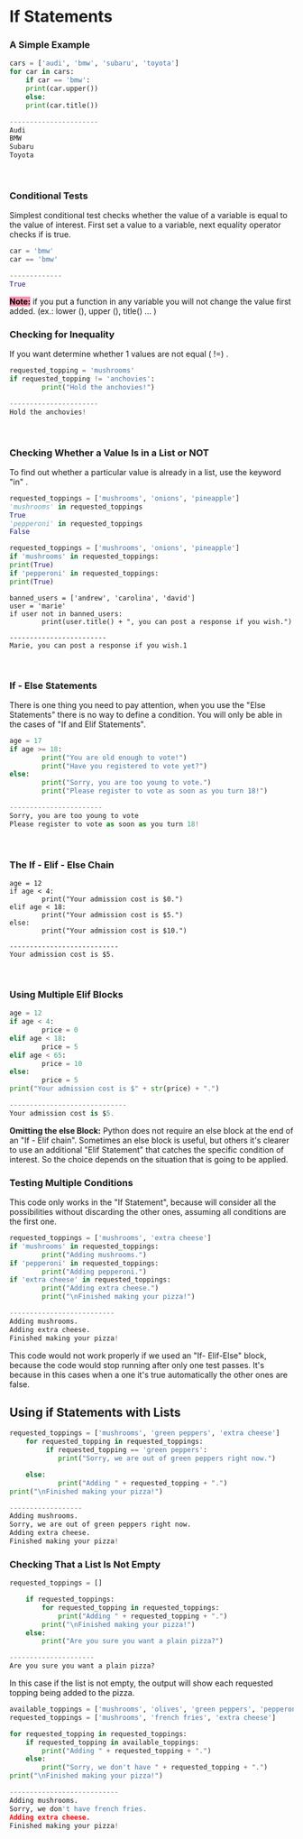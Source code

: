 #  If Statements

### A Simple Example

```py
cars = ['audi', 'bmw', 'subaru', 'toyota']
for car in cars:
	if car == 'bmw':
	print(car.upper())
	else:
	print(car.title())

----------------------
Audi
BMW
Subaru
Toyota
```
<br>

### Conditional Tests

Simplest conditional test checks whether the value of a variable is equal to the value of interest. First set a value to a variable, next equality operator checks if is true.

```py
car = 'bmw'
car == 'bmw'

-------------
True
```

<mark style="background: #FF5582A6;">**Note:**</mark> if you put a function in any variable you will not change the value first added. (ex.: lower (), upper (), title() ... )
<br>

### Checking for Inequality
If you want determine whether 1 values are not equal  ( !=) . 

```py
requested_topping = 'mushrooms'
if requested_topping != 'anchovies':
		print("Hold the anchovies!")

----------------------
Hold the anchovies!
```
<br>

### Checking Whether a Value Is in a List or NOT
To find out whether a particular value is already in a list, use the keyword "in" .

```py
requested_toppings = ['mushrooms', 'onions', 'pineapple']
'mushrooms' in requested_toppings
True
'pepperoni' in requested_toppings
False

requested_toppings = ['mushrooms', 'onions', 'pineapple']
if 'mushrooms' in requested_toppings:
print(True)
if 'pepperoni' in requested_toppings:
print(True)
```

```PY
banned_users = ['andrew', 'carolina', 'david']
user = 'marie'
if user not in banned_users:
		print(user.title() + ", you can post a response if you wish.")

------------------------
Marie, you can post a response if you wish.1
```
<br>

### If - Else Statements
There is one thing you need to pay attention, when you use the "Else Statements" there is no way to define a condition. You will only be able in the cases of "If and Elif Statements".
```py
age = 17
if age >= 18:
		print("You are old enough to vote!")
		print("Have you registered to vote yet?")
else:
		print("Sorry, you are too young to vote.")
		print("Please register to vote as soon as you turn 18!")

-----------------------
Sorry, you are too young to vote
Please register to vote as soon as you turn 18!
```
<br>

### The If - Elif - Else Chain

```PY
age = 12
if age < 4:
		print("Your admission cost is $0.")
elif age < 18:
		print("Your admission cost is $5.")
else:
		print("Your admission cost is $10.")

---------------------------
Your admission cost is $5.
```
<br>


### Using Multiple Elif Blocks

```py
age = 12
if age < 4:
		price = 0
elif age < 18:
		price = 5
elif age < 65:
		price = 10
else:
		price = 5
print("Your admission cost is $" + str(price) + ".")

-----------------------------
Your admission cost is $5.
```
**Omitting the else Block:** Python does not require an else block at the end of an "If -  Elif chain". Sometimes an else block is useful, but others it's clearer to use an additional "Elif Statement" that catches the specific condition of interest. So the choice depends on the situation that is going to be applied.
<br>

### Testing Multiple Conditions
This code only works in the "If Statement", because will consider all the possibilities without discarding the other ones, assuming all conditions are the first one.
```py
requested_toppings = ['mushrooms', 'extra cheese']
if 'mushrooms' in requested_toppings:
		print("Adding mushrooms.")
if 'pepperoni' in requested_toppings:
		print("Adding pepperoni.")
if 'extra cheese' in requested_toppings:
		print("Adding extra cheese.")
		print("\nFinished making your pizza!")

--------------------------
Adding mushrooms.
Adding extra cheese.
Finished making your pizza!
```
This code would not work properly if we used an "If- Elif-Else" block, because the code would stop running after only one test passes. It's because in this cases when a one it's true automatically the other ones are false. 
<br>
## Using if Statements with Lists

```py
requested_toppings = ['mushrooms', 'green peppers', 'extra cheese']
	for requested_topping in requested_toppings:
		 if requested_topping == 'green peppers':
			print("Sorry, we are out of green peppers right now.")

	else:
			print("Adding " + requested_topping + ".")
print("\nFinished making your pizza!")

------------------
Adding mushrooms.
Sorry, we are out of green peppers right now.
Adding extra cheese.
Finished making your pizza! 

```

### Checking That a List Is Not Empty
```py
requested_toppings = []

	if requested_toppings:
		for requested_topping in requested_toppings:
			print("Adding " + requested_topping + ".")
		print("\nFinished making your pizza!")
	else:
		print("Are you sure you want a plain pizza?")

---------------------
Are you sure you want a plain pizza?

```
In this case if the list is not empty, the output will show each requested topping being added to the pizza.

```py
available_toppings = ['mushrooms', 'olives', 'green peppers', 'pepperoni', 'pineapple', 'extra cheese']
requested_toppings = ['mushrooms', 'french fries', 'extra cheese']

for requested_topping in requested_toppings:
	if requested_topping in available_toppings:
		print("Adding " + requested_topping + ".")
	else:
		print("Sorry, we don't have " + requested_topping + ".")
print("\nFinished making your pizza!")

---------------------------
Adding mushrooms.
Sorry, we don't have french fries.
Adding extra cheese.
Finished making your pizza!
```